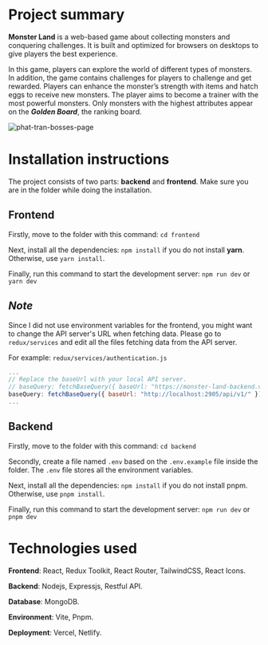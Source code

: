 # Project summary
__Monster Land__ is a web-based game about collecting monsters and conquering challenges. It is built and optimized for browsers on desktops to give players the best experience.

In this game, players can explore the world of different types of monsters. In addition, the game contains challenges for players to challenge and get rewarded. Players can enhance the monster’s strength with items and hatch eggs to receive new monsters. The player aims to become a trainer with the most powerful monsters. Only monsters with the highest attributes appear on the ___Golden Board___, the ranking board.

![phat-tran-bosses-page](https://user-images.githubusercontent.com/45039354/231328102-2208ef2f-0d1a-4281-bea9-6d741dd291bd.png)


# Installation instructions
The project consists of two parts: __backend__ and __frontend__. Make sure you are in the folder while doing the installation.

## Frontend
Firstly, move to the folder with this command:
```cd frontend```

Next, install all the dependencies:
```npm install``` if you do not install __yarn__. Otherwise, use ```yarn install```.

Finally, run this command to start the development server:
```npm run dev``` or ```yarn dev```

## ___Note___
Since I did not use environment variables for the frontend, you might want to change the API server's URL when fetching data. Please go to ```redux/services``` and edit all the files fetching data from the API server.

For example: ```redux/services/authentication.js```
```javascript
...
// Replace the baseUrl with your local API server.
// baseQuery: fetchBaseQuery({ baseUrl: "https://monster-land-backend.vercel.app/api/v1/" })
baseQuery: fetchBaseQuery({ baseUrl: "http://localhost:2905/api/v1/" })
...
```

## Backend
Firstly, move to the folder with this command:
```cd backend```

Secondly, create a file named ```.env``` based on the ```.env.example``` file inside the folder. The ```.env``` file stores all the environment variables.

Next, install all the dependencies:
```npm install``` if you do not install pnpm. Otherwise, use ```pnpm install```.

Finally, run this command to start the development server:
```npm run dev``` or ```pnpm dev ```

# Technologies used
__Frontend__: React, Redux Toolkit, React Router, TailwindCSS, React Icons.

__Backend__: Nodejs, Expressjs, Restful API.

__Database__: MongoDB.

__Environment__: Vite, Pnpm.

__Deployment__: Vercel, Netlify.
